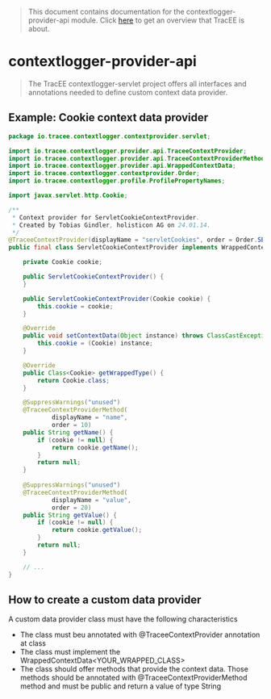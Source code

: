 > This document contains documentation for the contextlogger-provider-api module. Click [here](/README.md) to get an overview that TracEE is about.

# contextlogger-provider-api

> The TracEE contextlogger-servlet project offers all interfaces and annotations needed to define custom context data provider.

## Example: Cookie context data provider 

```java
package io.tracee.contextlogger.contextprovider.servlet;

import io.tracee.contextlogger.provider.api.TraceeContextProvider;
import io.tracee.contextlogger.provider.api.TraceeContextProviderMethod;
import io.tracee.contextlogger.provider.api.WrappedContextData;
import io.tracee.contextlogger.contextprovider.Order;
import io.tracee.contextlogger.profile.ProfilePropertyNames;

import javax.servlet.http.Cookie;

/**
 * Context provider for ServletCookieContextProvider.
 * Created by Tobias Gindler, holisticon AG on 24.01.14.
 */
@TraceeContextProvider(displayName = "servletCookies", order = Order.SERVLET)
public final class ServletCookieContextProvider implements WrappedContextData<Cookie> {

    private Cookie cookie;

    public ServletCookieContextProvider() {
    }

    public ServletCookieContextProvider(Cookie cookie) {
        this.cookie = cookie;
    }

    @Override
    public void setContextData(Object instance) throws ClassCastException {
        this.cookie = (Cookie) instance;
    }

    @Override
    public Class<Cookie> getWrappedType() {
        return Cookie.class;
    }

    @SuppressWarnings("unused")
    @TraceeContextProviderMethod(
            displayName = "name",
            order = 10)
    public String getName() {
        if (cookie != null) {
            return cookie.getName();
        }
        return null;
    }
    
    @SuppressWarnings("unused")
    @TraceeContextProviderMethod(
            displayName = "value",
            order = 20)
    public String getValue() {
        if (cookie != null) {
            return cookie.getValue();
        }
        return null;
    }

    // ...
}
```

## How to create a custom data provider
A custom data provider class must have the following characteristics

+ The class must beu annotated with @TraceeContextProvider annotation at class
+ The class must implement the WrappedContextData<YOUR_WRAPPED_CLASS>
+ The class should offer methods that provide the context data. Those methods should be annotated with @TraceeContextProviderMethod method and must be public and return a value of type String
